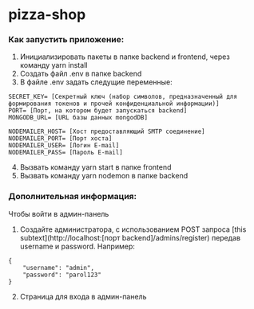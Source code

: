 # pizza-shop

### Как запустить приложение:

1. Инициализировать пакеты в папке backend и frontend, через команду yarn install
2. Создать файл .env в папке backend
3. В файле .env задать следущие переменные:

```
SECRET_KEY= [Секретный ключ (набор символов, предназначенный для формирования токенов и прочей конфиденциальной информации)]
PORT= [Порт, на котором будет запускаться backend]
MONGODB_URL= [URL базы данных mongodDB]

NODEMAILER_HOST= [Хост предоставляющий SMTP соединение]
NODEMAILER_PORT= [Порт хоста]
NODEMAILER_USER= [Логин E-mail]
NODEMAILER_PASS= [Пароль E-mail]
```

4. Вызвать команду yarn start в папке frontend
5. Вызвать команду yarn nodemon в папке backend

### Дополнительная информация:

Чтобы войти в админ-панель

1. Cоздайте администратора, с использованием POST запроса [this subtext](http://localhost:[порт backend]/admins/register) передав username и password.
   Например:

```
{
    "username": "admin",
    "password": "parol123"
}
```

2. Страница для входа в админ-панель
